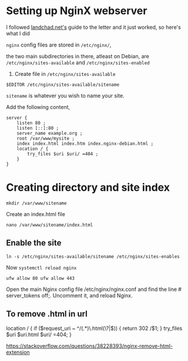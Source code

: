 # Setting up NginX webserver

I followed [landchad.net's](https://landchad.net/basic/nginx/) guide to the letter and it just worked, so here's what I did

`nginx` config files are stored in `/etc/nginx/`,

the two main subdirectories in there, atleast on Debian, are `/etc/nginx/sites-available` and `/etc/nginx/sites-enabled`

1. Create file in `/etc/nginx/sites-available`

`$EDITOR /etc/nginx/sites-available/sitename`

`sitename` is whatever you wish to name your site.

Add the following content,

	server {
		listen 80 ;
		listen [::]:80 ;
		server_name example.org ;
		root /var/www/mysite ;
		index index.html index.htm index.nginx-debian.html ;
		location / {
			try_files $uri $uri/ =404 ;
		}
	}

# Creating directory and site index

`mkdir /var/www/sitename`

Create an index.html file

`nano /var/www/sitename/index.html`


## Enable the site

`ln -s /etc/nginx/sites-available/sitename /etc/nginx/sites-enables`

Now `systemctl reload nginx`

`ufw allow 80 ufw allow 443`

Open the main Nginx config file /etc/nginx/nginx.conf and find the line # server_tokens off;. Uncomment it, and reload Nginx.

## To remove .html in url

location / {
    if ($request_uri ~ ^/(.*)\.html(\?|$)) {
        return 302 /$1;
    }
    try_files $uri $uri.html $uri/ =404;
}


https://stackoverflow.com/questions/38228393/nginx-remove-html-extension
